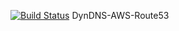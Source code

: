 [![Build Status](https://travis-ci.com/thewolfx41/DynDNS-AWS-Route53.svg?token=VpGSYsje54jqzJG6pwUW&branch=master)](https://travis-ci.com/thewolfx41/DynDNS-AWS-Route53)
DynDNS-AWS-Route53

